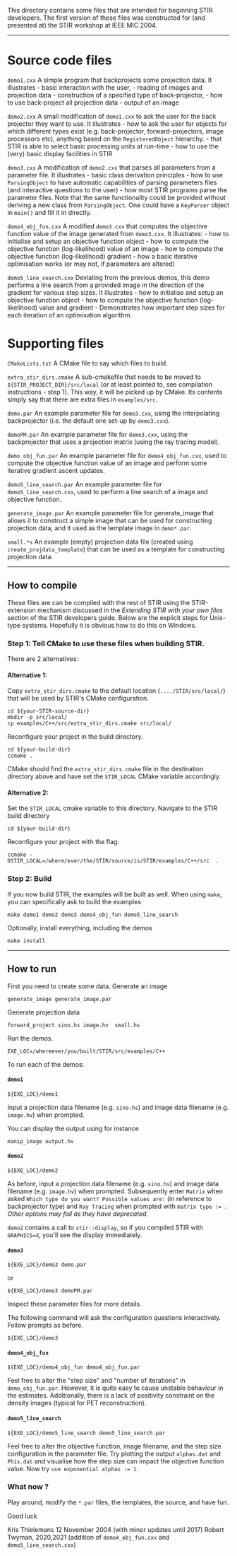 
This directory contains some files that are intended for beginning STIR developers. The first version of these files was constructed for (and presented at) the STIR workshop at IEEE MIC 2004.

-----------------

# Source code files

`demo1.cxx`
	A simple program that backprojects some projection data.
	It illustrates
	- basic interaction with the user,
	- reading of images and projection data
	- construction of a specified type of back-projector,
	- how to use back-project all projection data
	- output of an image

`demo2.cxx`
	A small modification of `demo1.cxx` to ask the user for the back projector they want to use.
	It illustrates
	- how to ask the user for objects for which different types
	  exist (e.g. back-projector, forward-projectors, image processors 
	  etc), anything based on the `RegisteredObject` hierarchy.
	- that STIR is able to select basic processing units at run-time
	- how to use the (very) basic display facilities in STIR

`demo3.cxx`
	A modification of `demo2.cxx` that parses all parameters from a parameter file.
	It illustrates
	- basic class derivation principles
	- how to use `ParsingObject` to have automatic capabilities of parsing parameters files (and interactive questions to the user)
	- how most STIR programs parse the parameter files.
Note that the same functionality could be provided without deriving a new class from `ParsingObject`. One could have a `KeyParser` object in `main()` and fill it in directly.

`demo4_obj_fun.cxx`
	A modified `demo3.cxx` that computes the objective function  value of the image generated from `demo3.cxx`.
	  It illustrates:
		- how to initialise and setup an objective function object
		- how to compute the objective function (log-likelihood) value of an image
	    - how to compute the objective function (log-likelihood) gradient
	    - how a basic iterative optimisation works (or may not, if parameters are altered)

`demo5_line_search.cxx`
	Deviating from the previous demos, this demo performs a line search from a provided image in the direction of the gradient for various step sizes.
	  It illustrates
		- how to initialise and setup an objective function object
		- how to compute the objective function (log-likelihood) value and gradient
	    - Demonstrates how important step sizes for each iteration of an optimisation algorithm.
 

# Supporting files

`CMakeLists.txt`
	A CMake file to say which files to build.
	
`extra_stir_dirs.cmake`
	A sub-cmakefile that needs to be moved to `${STIR_PROJECT_DIR}/src/local` (or at least pointed to, see compilation instructions - step 1). This way, it will be picked up by CMake. Its contents simply say that there are extra files in `examples/src`.

`demo.par`
	An example parameter file for `demo3.cxx`, using the interpolating backprojector (i.e. the default one set-up by `demo3.cxx`).

`demoPM.par`
	An example parameter file for `demo3.cxx`, using the  backprojector that uses a projection matrix (using the ray tracing model).

`demo_obj_fun.par`
	An example parameter file for `demo4_obj_fun.cxx`, used to compute the objective function value of an image and perform  some iterative gradient ascent updates.

`demo5_line_search.par`
	An example parameter file for `demo5_line_search.cxx`, used to perform a line search of a image and objective function.

`generate_image.par`
	An example parameter file for generate_image that allows it to construct a simple image that can be used for constructing  projection data, and it used as the template image in `demo*.par`.

`small.*s`
	An example (empty) projection data file (created using  `create_projdata_template`) that can be used as a template for constructing projection data.

-----------------------------------------------

## How to compile

These files are can be compiled with the rest of STIR using the STIR-extension mechanism discussed
in the *Extending STIR with your own files* section of the STIR developers guide. Below are the
explicit steps for Unix-type systems. Hopefully it is obvious how to do this on Windows.

### Step 1: Tell CMake to use these files when building STIR.

There are 2 alternatives:

#### Alternative 1: 
Copy `extra_stir_dirs.cmake` to the default location (`..../STIR/src/local/`) that will be used by STIR's CMake configuration.
```
cd ${your-STIR-source-dir}
mkdir -p src/local/
cp examples/C++/src/extra_stir_dirs.cmake src/local/
```
Reconfigure your project in the build directory.
```
cd ${your-build-dir}
ccmake .
```
CMake should find the `extra_stir_dirs.cmake` file in the destination directory above and have set the `STIR_LOCAL` CMake variable accordingly.

#### Alternative 2: 
Set the `STIR_LOCAL` cmake variable to this directory. Navigate to the STIR build directory
```
cd ${your-build-dir}
```
Reconfigure your project with the flag:
```
ccmake -DSTIR_LOCAL=/where/ever/the/STIR/source/is/STIR/examples/C++/src  .
```

### Step 2: Build

If you now build STIR, the examples will be built as well. When using `make`, you can specifically
ask to build the examples
```
make demo1 demo2 demo3 demo4_obj_fun demo5_line_search
```
Optionally, install everything, including the demos
```
make install
```

----------
## How to run

First you need to create some data. Generate an image

```
generate_image generate_image.par
```

Generate projection data
```
forward_project sino.hs image.hv  small.hs
```

Run the demos.
```
EXE_LOC=/whereever/you/built/STIR/src/examples/C++
```
To run each of the demos:


#### `demo1`
```
${EXE_LOC}/demo1
```
Input a projection data filename (e.g. `sino.hs`) and image data filename (e.g. `image.hv`) when prompted.

You can display the output using for instance
```
manip_image output.hv
```
      
#### `demo2`
```
${EXE_LOC}/demo2
```

As before, input a projection data filename (e.g. `sino.hs`) and image data filename (e.g. `image.hv`) when prompted. 
Subsequently enter `Matrix` when asked `Which type do you want? Possible values are:` (in reference to backprojector type) and `Ray Tracing` when prompted with `matrix type := `. _Other options may fail as they have deprecated._

`demo2` contains a call to `stir::display`, so if you compiled STIR with `GRAPHICS=X`, you'll see the display immediately.

#### `demo3`
```
${EXE_LOC}/demo3 demo.par
```
or
```
${EXE_LOC}/demo3 demoPM.par
```
Inspect these parameter files for more details.

The following command will ask the configuration questions interactively. Follow prompts as before. 
```
${EXE_LOC}/demo3 
```

#### `demo4_obj_fun`
```
${EXE_LOC}/demo4_obj_fun demo4_obj_fun.par
```

Feel free to alter the "step size" and "number of iterations" in `demo_obj_fun.par`. However, it is quite easy to cause unstable behaviour in the estimates. Additionally, there is a lack of positivity constraint on the density images (typical for PET reconstruction).

#### `demo5_line_search`
```
${EXE_LOC}/demo5_line_search demo5_line_search.par
```
Feel free to alter the objective function, image filename, and the step size configuration in the parameter file. Try plotting the output `alphas.dat` and `Phis.dat` and visualise how the step size can impact the objective function value.
Now try `use exponential alphas := 1`.

### What now ?
Play around, modify the `*.par` files, the templates, the source, and have fun.

Good luck

Kris Thielemans
12 November 2004
(with minor updates until 2017)
Robert Twyman, 2020,2021 (addition of `demo4_obj_fun.cxx` and `demo5_line_search.cxx`)

